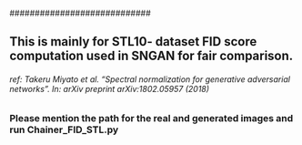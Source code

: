 ############################
## This is mainly for STL10- dataset FID score computation used in SNGAN for fair comparison.
###### ref: Takeru Miyato et al. “Spectral normalization for generative adversarial networks”. In: arXiv preprint arXiv:1802.05957 (2018)
### Please mention the path for the real and generated images and run Chainer_FID_STL.py #######
